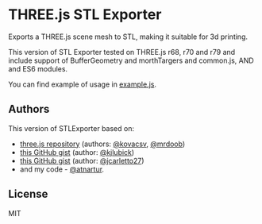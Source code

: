 # THREE.js STL Exporter 

Exports a THREE.js scene mesh to STL, making it suitable for 3d printing.

This version of STL Exporter tested on THREE.js r68, r70 and r79 and include support of BufferGeometry and morthTargers and common.js, AND and ES6 modules.

You can find example of usage in [example.js](https://github.com/atnartur/three-STLexporter/blob/master/example.js).

## Authors 

This version of STLExporter based on:
- [three.js repository](https://github.com/mrdoob/three.js/blob/a72347515fa34e892f7a9bfa66a34fdc0df55954/examples/js/exporters/STLExporter.js) (authors: [@kovacsv](http://github.com/kovacsv), [@mrdoob](http://github.com/mrdoob))
- [this GitHub gist](https://gist.github.com/kjlubick/fb6ba9c51df63ba0951f) (author: [@kjlubick](http://github.com/kjlubick))
- [this GitHub gist](https://gist.github.com/jcarletto27/e271bbb7639c4bed2427) (author: [@jcarletto27](http://github.com/kjlubick))
- and my code - [@atnartur](http://github.com/atnartur). 

## License 
MIT
